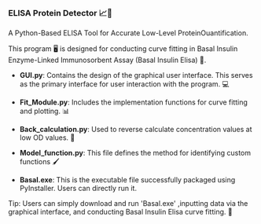 ### ELISA Protein Detector 📈🔬

A Python-Based ELISA Tool for Accurate Low-Level ProteinOuantification.

This program 🖥️ is designed for conducting curve fitting in Basal Insulin Enzyme-Linked Immunosorbent Assay (Basal Insulin Elisa) 🧪.

- **GUI.py**: Contains the design of the graphical user interface. This serves as the primary interface for user interaction with the program. 💻

- **Fit_Module.py**: Includes the implementation functions for curve fitting and plotting. 📊️

- **Back_calculation.py**: Used to reverse calculate concentration values at low OD values. 📝

- **Model_function.py**: This file defines the method for identifying custom functions 🖌️

- **Basal.exe**: This is the executable file successfully packaged using PyInstaller. Users can directly run it.

Tip: Users can simply download and run 'Basal.exe' ,inputting data via the graphical interface, and conducting Basal Insulin Elisa curve fitting. 🚀
